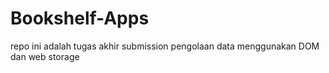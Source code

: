 # Bookshelf-Apps
repo ini adalah tugas akhir submission pengolaan data  menggunakan DOM dan web storage
